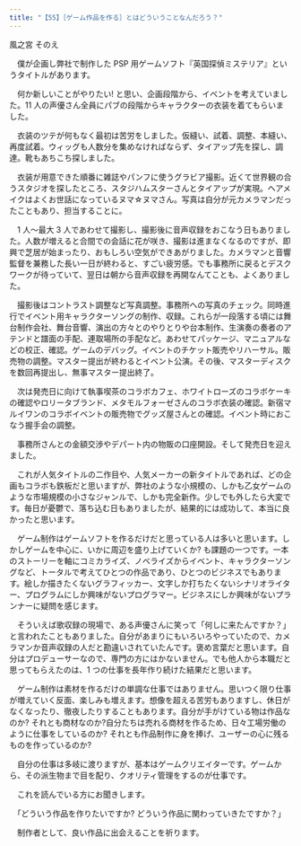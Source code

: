 ```yaml
---
title: "【55】［ゲーム作品を作る］とはどういうことなんだろう？"
---
```



風之宮 そのえ


　僕が企画し弊社で制作した PSP 用ゲームソフト『英国探偵ミステリア』というタイトルがあります。

　何か新しいことがやりたい\! と思い、企画段階から、イベントを考えていました。11 人の声優さん全員にパブの段階からキャラクターの衣装を着てもらいました。

　衣装のツテが何もなく最初は苦労をしました。仮縫い、試着、調整、本縫い、再度試着。ウィッグも人数分を集めなければならず、タイアップ先を探し、調達。靴もあちこち探しました。

　衣装が用意できた順番に雑誌やパンフに使うグラビア撮影。近くて世界観の合うスタジオを探したところ、スタジハムスターさんとタイアップが実現。ヘアメイクはよくお世話になっているヌマ☆ヌマさん。写真は自分が元カメラマンだったこともあり、担当することに。

　1 人～最大 3 人であわせて撮影し、撮影後に音声収録をおこなう日もありました。人数が増えると合間での会話に花が咲き、撮影は進まなくなるのですが、即興で芝居が始まったり、おもしろい空気ができあがりました。カメラマンと音響監督を兼務した長い一日が終わると、すごい疲労感。でも事務所に戻るとデスクワークが待っていて、翌日は朝から音声収録を再開なんてことも、よくありました。

　撮影後はコントラスト調整など写真調整。事務所への写真のチェック。同時進行でイベント用キャラクターソングの制作、収録。これらが一段落する頃には舞台制作会社、舞台音響、演出の方々とのやりとりや台本制作、生演奏の奏者のアテンドと譜面の手配、連取場所の手配など。あわせてパッケージ、マニュアルなどの校正、確認。ゲームのデバッグ。イベントのチケット販売やリハーサル。販売物の調整。マスター提出が終わるとイベント公演。その後、マスターディスクを数回再提出し、無事マスター提出終了。

　次は発売日に向けて執事喫茶のコラボカフェ、ホワイトローズのコラボケーキの確認やロリータブランド、メタモルフォーゼさんのコラボ衣装の確認。新宿マルイワンのコラボイベントの販売物でグッズ屋さんとの確認。イベント時におこなう握手会の調整。

　事務所さんとの金額交渉やデパート内の物販の口座開設。そして発売日を迎えました。

　これが人気タイトルの二作目や、人気メーカーの新タイトルであれば、どの企画もコラボも鉄板だと思いますが、弊社のような小規模の、しかも乙女ゲームのような市場規模の小さなジャンルで、しかも完全新作。少しでも外したら大変です。毎日が憂鬱で、落ち込む日もありましたが、結果的には成功して、本当に良かったと思います。

　ゲーム制作はゲームソフトを作るだけだと思っている人は多いと思います。しかしゲームを中心に、いかに周辺を盛り上げていくか? も課題の一つです。一本のストーリーを軸にコミカライズ、ノベライズからイベント、キャラクターソングなど、トータルで考えてひとつの作品であり、ひとつのビジネスでもあります。絵しか描きたくないグラフィッカー、文字しか打ちたくないシナリオライター、プログラムにしか興味がないプログラマー。ビジネスにしか興味がないプランナーに疑問を感じます。

　そういえば歌収録の現場で、ある声優さんに笑って「何しに来たんですか？」と言われたこともありました。自分があまりにもいろいろやっていたので、カメラマンか音声収録の人だと勘違いされていたんです。褒め言葉だと思います。自分はプロデューサーなので、専門の方にはかないません。でも他人から本職だと思ってもらえたのは、1 つの仕事を長年作り続けた結果だと思います。

　ゲーム制作は素材を作るだけの単調な仕事ではありません。思いつく限り仕事が増えていく反面、楽しみも増えます。想像を超える苦労もありますし、休日がなくなったり、徹夜したりすることもあります。自分が手がけている物は作品なのか? それとも商材なのか?自分たちは売れる商材を作るため、日々工場労働のように仕事をしているのか? それとも作品制作に身を捧げ、ユーザーの心に残るものを作っているのか?

　自分の仕事は多岐に渡りますが、基本はゲームクリエイターです。ゲームから、その派生物まで目を配り、クオリティ管理をするのが仕事です。

　これを読んでいる方にお聞きします。

　「どういう作品を作りたいですか? どういう作品に関わっていきたですか？」

　制作者として、良い作品に出会えることを祈ります。
